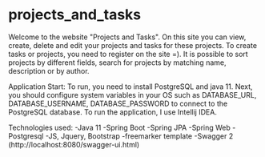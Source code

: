 # projects_and_tasks
Welcome to the website "Projects and Tasks". 
On this site you can view, create, delete and edit your projects and tasks for these projects. 
To create tasks or projects, you need to register on the site =). 
It is possible to sort projects by different fields, search for projects by matching name, description or by author.

Application Start:
To run, you need to install PostgreSQL and java 11. 
Next, you should configure system variables in your OS such as DATABASE_URL, DATABASE_USERNAME, DATABASE_PASSWORD to connect to the PostgreSQL database. 
To run the application, I use Intellij IDEA.

Technologies used:
-Java 11
-Spring Boot
-Spring JPA
-Spring Web
-Postgresql
-JS, Jquery, Bootstrap
-freemarker template
-Swagger 2 (http://localhost:8080/swagger-ui.html)
